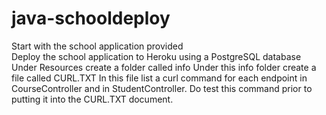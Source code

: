 # java-schooldeploy

Start with the school application provided  
Deploy the school application to Heroku using a PostgreSQL database  
Under Resources create a folder called info
Under this info folder create a file called CURL.TXT
In this file list a curl command for each endpoint in CourseController and in StudentController. Do test this command prior to putting it into the CURL.TXT document.

